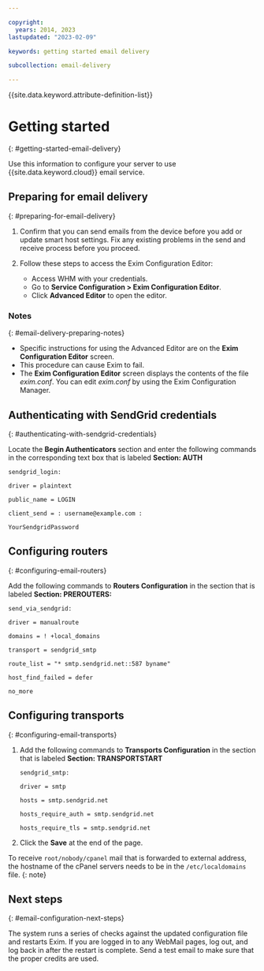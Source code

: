 ```yaml
---

copyright:
  years: 2014, 2023
lastupdated: "2023-02-09"

keywords: getting started email delivery

subcollection: email-delivery

---
```


{{site.data.keyword.attribute-definition-list}}

# Getting started
{: #getting-started-email-delivery}

Use this information to configure your server to use {{site.data.keyword.cloud}} email service.

## Preparing for email delivery
{: #preparing-for-email-delivery}

1. Confirm that you can send emails from the device before you add or update smart host settings. Fix any existing problems in the send and receive process before you proceed.
2. Follow these steps to access the Exim Configuration Editor:

   * Access WHM with your credentials.
   * Go to **Service Configuration > Exim Configuration Editor**.
   * Click **Advanced Editor** to open the editor.

### Notes
{: #email-delivery-preparing-notes}

* Specific instructions for using the Advanced Editor are on the **Exim Configuration Editor** screen.
* This procedure can cause Exim to fail.
* The **Exim Configuration Editor** screen displays the contents of the file _exim.conf_. You can edit _exim.conf_ by using the Exim Configuration Manager.

## Authenticating with SendGrid credentials
{: #authenticating-with-sendgrid-credentials}

Locate the **Begin Authenticators** section and enter the following commands in the corresponding text box that is labeled **Section: AUTH**

   `sendgrid_login:`

   `driver = plaintext`

   `public_name = LOGIN`

   `client_send = : username@example.com :`

   `YourSendgridPassword`

## Configuring routers
{: #configuring-email-routers}

Add the following commands to **Routers Configuration** in the section that is labeled **Section: PREROUTERS:**

   `send_via_sendgrid:`

   `driver = manualroute`

   `domains = ! +local_domains`

   `transport = sendgrid_smtp`

   `route_list = "* smtp.sendgrid.net::587 byname"`

   `host_find_failed = defer`

   `no_more`

## Configuring transports
{: #configuring-email-transports}

1. Add the following commands to **Transports Configuration** in the section that is labeled **Section: TRANSPORTSTART**

   `sendgrid_smtp:`

   `driver = smtp`

   `hosts = smtp.sendgrid.net`

   `hosts_require_auth = smtp.sendgrid.net`

   `hosts_require_tls = smtp.sendgrid.net`

2. Click the **Save** at the end of the page.

To receive `root/nobody/cpanel` mail that is forwarded to external address, the hostname of the cPanel servers needs to be in the `/etc/localdomains` file.
{: note}

## Next steps
{: #email-configuration-next-steps}

The system runs a series of checks against the updated configuration file and restarts Exim. If you are logged in to any WebMail pages, log out, and log back in after the restart is complete. Send a test email to make sure that the proper credits are used.
